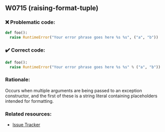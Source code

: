 ## W0715 (raising-format-tuple)

### :x: Problematic code:

```python
def foo():
  raise RuntimeError("Your error phrase goes here %s %s", ("a", "b"))
```

### :heavy_check_mark: Correct code:

```python
def foo():
  raise RuntimeError("Your error phrase goes here %s %s" % ("a", "b"))
```

### Rationale:

Occurs when multiple arguments are being passed to an exception constructor, 
and the first of these is a string literal containing placeholders
intended for formatting.

### Related resources:

- [Issue Tracker](https://github.com/PyCQA/pylint/issues?q=is%3Aissue+%22raising-format-tuple%22+OR+%22W0715%22)
